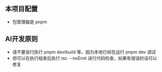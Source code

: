 ## 本项目配置

- 包管理器是 pnpm

## AI开发原则

- 请不要自行执行 pnpm dev/build 等，因为本地已经在运行 pnpm dev 调试
- 但可以在执行结束后执行 tsc --noEmit 进行代码检查，如果有错误的话可以修复


